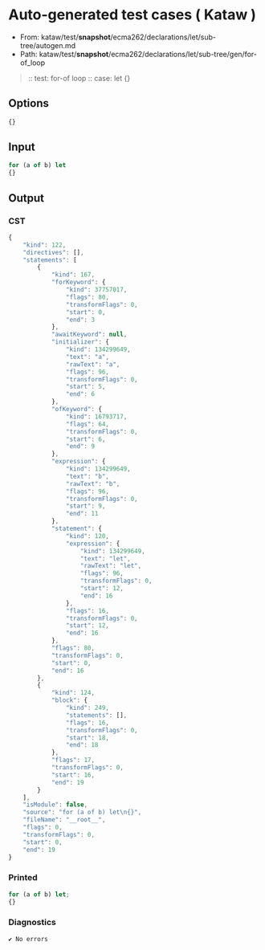 # Auto-generated test cases ( Kataw )
- From: kataw/test/__snapshot__/ecma262/declarations/let/sub-tree/autogen.md
- Path: kataw/test/__snapshot__/ecma262/declarations/let/sub-tree/gen/for-of_loop
> :: test: for-of loop
> :: case: let
>          {}
## Options

`````js
{}
`````
## Input

`````js
for (a of b) let
{}
`````
## Output

### CST

```javascript
{
    "kind": 122,
    "directives": [],
    "statements": [
        {
            "kind": 167,
            "forKeyword": {
                "kind": 37757017,
                "flags": 80,
                "transformFlags": 0,
                "start": 0,
                "end": 3
            },
            "awaitKeyword": null,
            "initializer": {
                "kind": 134299649,
                "text": "a",
                "rawText": "a",
                "flags": 96,
                "transformFlags": 0,
                "start": 5,
                "end": 6
            },
            "ofKeyword": {
                "kind": 16793717,
                "flags": 64,
                "transformFlags": 0,
                "start": 6,
                "end": 9
            },
            "expression": {
                "kind": 134299649,
                "text": "b",
                "rawText": "b",
                "flags": 96,
                "transformFlags": 0,
                "start": 9,
                "end": 11
            },
            "statement": {
                "kind": 120,
                "expression": {
                    "kind": 134299649,
                    "text": "let",
                    "rawText": "let",
                    "flags": 96,
                    "transformFlags": 0,
                    "start": 12,
                    "end": 16
                },
                "flags": 16,
                "transformFlags": 0,
                "start": 12,
                "end": 16
            },
            "flags": 80,
            "transformFlags": 0,
            "start": 0,
            "end": 16
        },
        {
            "kind": 124,
            "block": {
                "kind": 249,
                "statements": [],
                "flags": 16,
                "transformFlags": 0,
                "start": 18,
                "end": 18
            },
            "flags": 17,
            "transformFlags": 0,
            "start": 16,
            "end": 19
        }
    ],
    "isModule": false,
    "source": "for (a of b) let\n{}",
    "fileName": "__root__",
    "flags": 0,
    "transformFlags": 0,
    "start": 0,
    "end": 19
}
```

### Printed

```javascript
for (a of b) let;
{}

```

### Diagnostics

```javascript
✔ No errors
```

